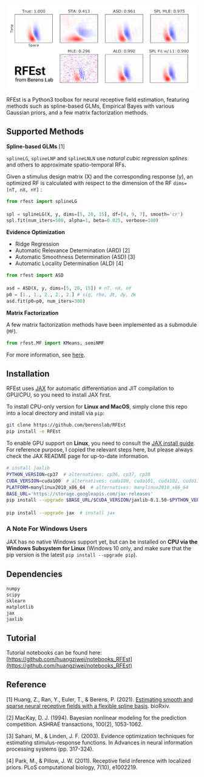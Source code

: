 ![showcase](./misc/showcase.png)

RFEst is a Python3 toolbox for neural receptive field estimation, featuring methods such as spline-based GLMs, Empirical Bayes with various Gaussian priors, and a few matrix factorization methods. 

## Supported Methods

**Spline-based GLMs** [1]

`splineLG`, `splineLNP` and `splineLNLN` use *natural cubic regression splines* and others to approximate spatio-temporal RFs. 

Given a stimulus design matrix (X) and the corresponding response (y), an optimized RF is calculated with respect to the dimension of the RF `dims=[nT, nX, nY]` :

```python
from rfest import splineLG

spl = splineLG(X, y, dims=[5, 20, 15], df=[4, 9, 7], smooth='cr') 
spl.fit(num_iters=500, alpha=1, beta=0.025, verbose=100)
```

**Evidence Optimization**

* Ridge Regression 
* Automatic Relevance Determination (ARD) [2]
* Automatic Smoothness Determination (ASD) [3]
* Automatic Locality Determination (ALD) [4]

```python
from rfest import ASD

asd = ASD(X, y, dims=[5, 20, 15]) # nT, nX, nY
p0 = [1., 1., 2., 2., 2.] # sig, rho, 𝛿t, 𝛿y, 𝛿x
asd.fit(p0=p0, num_iters=300)
```

**Matrix Factorization**

A few matrix factorization methods have been implemented as a submodule (`MF`). 

```python
from rfest.MF import KMeans, semiNMF
```

For more information, see [here](https://github.com/berenslab/RFEst/blob/master/rfest/MF/README.md). 

## Installation

RFEst uses [JAX](https://github.com/google/jax) for automatic differentiation and JIT compilation to GPU/CPU, so you need to install JAX first. 

To install CPU-only version for **Linux and MacOS**, simply clone this repo into a local directory and install via `pip`:

```bash
git clone https://github.com/berenslab/RFEst
pip install -e RFEst
```

To enable GPU support on **Linux**, you need to consult the [JAX install guide](https://github.com/google/jax#pip-installation). For reference purpose, I copied the relevant steps here, but please always check the JAX README page for up-to-date information.

```bash
# install jaxlib
PYTHON_VERSION=cp37  # alternatives: cp36, cp37, cp38
CUDA_VERSION=cuda100  # alternatives: cuda100, cuda101, cuda102, cuda110
PLATFORM=manylinux2010_x86_64  # alternatives: manylinux2010_x86_64
BASE_URL='https://storage.googleapis.com/jax-releases'
pip install --upgrade $BASE_URL/$CUDA_VERSION/jaxlib-0.1.50-$PYTHON_VERSION-none-$PLATFORM.whl

pip install --upgrade jax  # install jax
```

### A Note For Windows Users

JAX has no native Windows support yet, but can be installed on **CPU via the Windows Subsystem for Linux** (Windows 10 only, and make sure that the pip version is the latest `pip install --upgrade pip`). 

## Dependencies

    numpy
    scipy
    sklearn
    matplotlib
    jax
    jaxlib

## Tutorial

Tutorial notebooks can be found here: [https://github.com/huangziwei/notebooks_RFEst](https://github.com/huangziwei/notebooks_RFEst)

## Reference

[1] Huang, Z., Ran, Y., Euler, T., & Berens, P. (2021). [Estimating smooth and sparse neural receptive fields with a flexible spline basis](https://www.biorxiv.org/content/10.1101/2021.03.31.437831v1). bioRxiv.

[2] MacKay, D. J. (1994). Bayesian nonlinear modeling for the prediction competition. ASHRAE transactions, 100(2), 1053-1062.

[3] Sahani, M., & Linden, J. F. (2003). Evidence optimization techniques for estimating stimulus-response functions. In Advances in neural information processing systems (pp. 317-324).

[4] Park, M., & Pillow, J. W. (2011). Receptive field inference with localized priors. PLoS computational biology, 7(10), e1002219.
